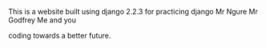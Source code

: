 This is a website built using django 2.2.3 for practicing  django
Mr Ngure 
Mr Godfrey
Me and you
 
 
 coding towards a better future.
